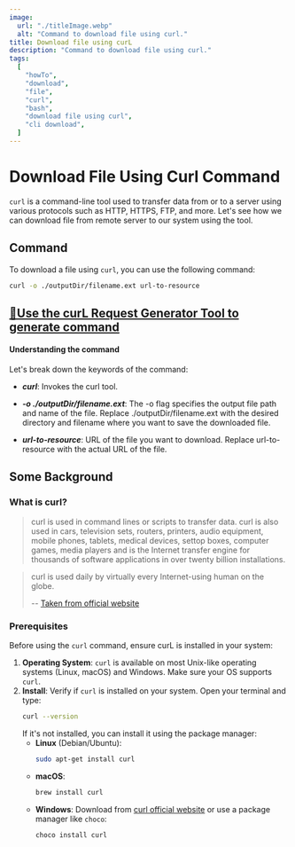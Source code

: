 ```yaml
---
image:
  url: "./titleImage.webp"
  alt: "Command to download file using curl."
title: Download file using curL
description: "Command to download file using curl."
tags:
  [
    "howTo",
    "download",
    "file",
    "curl",
    "bash",
    "download file using curl",
    "cli download",
  ]
---
```


# Download File Using Curl Command

`curl` is a command-line tool used to transfer data from or to a server using various protocols such as HTTP, HTTPS, FTP, and more. Let's see how we can download file from remote server to our system using the tool.

## Command

To download a file using `curl`, you can use the following command:

```bash
curl -o ./outputDir/filename.ext url-to-resource
```

## [🔧Use the curL Request Generator Tool to generate command](https://sahilrana.in/tools/curlRequestGenerator)

#### Understanding the command

Let's break down the keywords of the command:

- **_curl_**: Invokes the curl tool.
- **_-o ./outputDir/filename.ext_**: The -o flag specifies the output file path and name of the file. Replace ./outputDir/filename.ext with the desired directory and filename where you want to save the downloaded file.

- **_url-to-resource_**: URL of the file you want to download. Replace url-to-resource with the actual URL of the file.

## Some Background

### What is curl?

> curl is used in command lines or scripts to transfer data. curl is also used in cars, television sets, routers, printers, audio equipment, mobile phones, tablets, medical devices, settop boxes, computer games, media players and is the Internet transfer engine for thousands of software applications in over twenty billion installations.

> curl is used daily by virtually every Internet-using human on the globe.
>
> -- [Taken from official website](https://curl.se/#:~:text=curl%20is%20used,on%20the%20globe.)

### Prerequisites

Before using the `curl` command, ensure curL is installed in your system:

1. **Operating System**: `curl` is available on most Unix-like operating systems (Linux, macOS) and Windows. Make sure your OS supports `curl`.
2. **Install**: Verify if `curl` is installed on your system. Open your terminal and type:
   ```bash
   curl --version
   ```
   If it's not installed, you can install it using the package manager:
   - **Linux** (Debian/Ubuntu):
     ```bash
     sudo apt-get install curl
     ```
   - **macOS**:
     ```bash
     brew install curl
     ```
   - **Windows**: Download from [curl official website](https://curl.se/download.html) or use a package manager like `choco`:
     ```bash
     choco install curl
     ```
